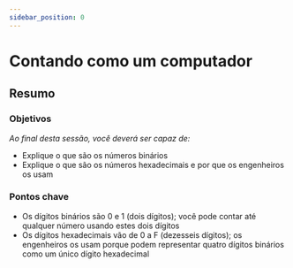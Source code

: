 ```yaml
---
sidebar_position: 0
---
```


# Contando como um computador

## Resumo

### Objetivos
*Ao final desta sessão, você deverá ser capaz de:*
* Explique o que são os números binários
* Explique o que são os números hexadecimais e por que os engenheiros os usam

### Pontos chave
* Os dígitos binários são 0 e 1 (dois dígitos); você pode contar até qualquer número usando estes dois dígitos
* Os dígitos hexadecimais vão de 0 a F (dezesseis dígitos); os engenheiros os usam porque podem representar quatro dígitos binários como um único dígito hexadecimal